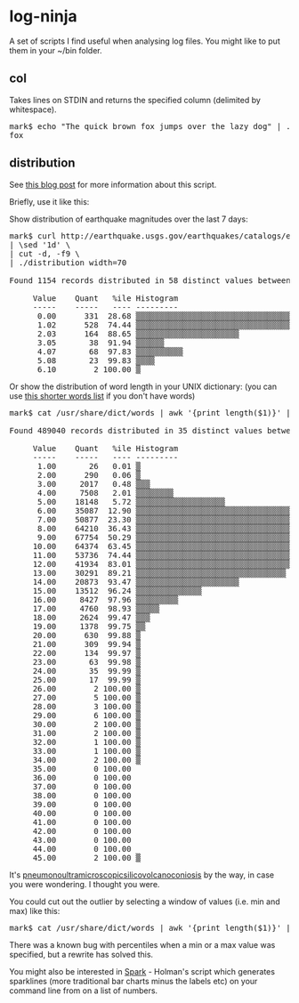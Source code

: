 log-ninja
=========

A set of scripts I find useful when analysing log files. You might like to put them in your ~/bin folder.

col
---

Takes lines on STDIN and returns the specified column (delimited by whitespace).

<pre>
mark$ echo "The quick brown fox jumps over the lazy dog" | ./col 4
fox
</pre>

distribution
------------

See <a href="http://bit.ly/pivot-stdout">this blog post</a> for more information about this script.

Briefly, use it like this:

Show distribution of earthquake magnitudes over the last 7 days:
<pre>
mark$ curl http://earthquake.usgs.gov/earthquakes/catalogs/eqs7day-M0.txt --silent \
| \sed '1d' \
| cut -d, -f9 \
| ./distribution width=70

Found 1154 records distributed in 58 distinct values between 0 and 6.1

     Value    Quant   %ile Histogram
     -----    -----   ---- ---------
      0.00      331  28.68 ▒▒▒▒▒▒▒▒▒▒▒▒▒▒▒▒▒▒▒▒▒▒▒▒▒▒▒▒▒▒▒▒▒▒▒▒▒▒▒▒▒▒▒▒
      1.02      528  74.44 ▒▒▒▒▒▒▒▒▒▒▒▒▒▒▒▒▒▒▒▒▒▒▒▒▒▒▒▒▒▒▒▒▒▒▒▒▒▒▒▒▒▒▒▒▒▒▒▒▒▒▒▒▒▒▒▒▒▒▒▒▒▒▒▒▒▒▒▒▒▒
      2.03      164  88.65 ▒▒▒▒▒▒▒▒▒▒▒▒▒▒▒▒▒▒▒▒▒▒
      3.05       38  91.94 ▒▒▒▒▒▒
      4.07       68  97.83 ▒▒▒▒▒▒▒▒▒▒
      5.08       23  99.83 ▒▒▒▒
      6.10        2 100.00 ▒
</pre>

Or show the distribution of word length in your UNIX dictionary: (you can use <a href="http://www.cs.duke.edu/~ola/ap/linuxwords">this shorter words list</a> if you don't have words)

<pre>
mark$ cat /usr/share/dict/words | awk '{print length($1)}' | ./distribution width=70

Found 489040 records distributed in 35 distinct values between 1 and 45

     Value    Quant   %ile Histogram
     -----    -----   ---- ---------
      1.00       26   0.01 ▒
      2.00      290   0.06 ▒
      3.00     2017   0.48 ▒▒▒
      4.00     7508   2.01 ▒▒▒▒▒▒▒▒
      5.00    18148   5.72 ▒▒▒▒▒▒▒▒▒▒▒▒▒▒▒▒▒▒▒
      6.00    35087  12.90 ▒▒▒▒▒▒▒▒▒▒▒▒▒▒▒▒▒▒▒▒▒▒▒▒▒▒▒▒▒▒▒▒▒▒▒▒▒
      7.00    50877  23.30 ▒▒▒▒▒▒▒▒▒▒▒▒▒▒▒▒▒▒▒▒▒▒▒▒▒▒▒▒▒▒▒▒▒▒▒▒▒▒▒▒▒▒▒▒▒▒▒▒▒▒▒▒▒
      8.00    64210  36.43 ▒▒▒▒▒▒▒▒▒▒▒▒▒▒▒▒▒▒▒▒▒▒▒▒▒▒▒▒▒▒▒▒▒▒▒▒▒▒▒▒▒▒▒▒▒▒▒▒▒▒▒▒▒▒▒▒▒▒▒▒▒▒▒▒▒▒▒
      9.00    67754  50.29 ▒▒▒▒▒▒▒▒▒▒▒▒▒▒▒▒▒▒▒▒▒▒▒▒▒▒▒▒▒▒▒▒▒▒▒▒▒▒▒▒▒▒▒▒▒▒▒▒▒▒▒▒▒▒▒▒▒▒▒▒▒▒▒▒▒▒▒▒▒▒
     10.00    64374  63.45 ▒▒▒▒▒▒▒▒▒▒▒▒▒▒▒▒▒▒▒▒▒▒▒▒▒▒▒▒▒▒▒▒▒▒▒▒▒▒▒▒▒▒▒▒▒▒▒▒▒▒▒▒▒▒▒▒▒▒▒▒▒▒▒▒▒▒▒
     11.00    53736  74.44 ▒▒▒▒▒▒▒▒▒▒▒▒▒▒▒▒▒▒▒▒▒▒▒▒▒▒▒▒▒▒▒▒▒▒▒▒▒▒▒▒▒▒▒▒▒▒▒▒▒▒▒▒▒▒▒▒
     12.00    41934  83.01 ▒▒▒▒▒▒▒▒▒▒▒▒▒▒▒▒▒▒▒▒▒▒▒▒▒▒▒▒▒▒▒▒▒▒▒▒▒▒▒▒▒▒▒▒
     13.00    30291  89.21 ▒▒▒▒▒▒▒▒▒▒▒▒▒▒▒▒▒▒▒▒▒▒▒▒▒▒▒▒▒▒▒▒
     14.00    20873  93.47 ▒▒▒▒▒▒▒▒▒▒▒▒▒▒▒▒▒▒▒▒▒▒
     15.00    13512  96.24 ▒▒▒▒▒▒▒▒▒▒▒▒▒▒
     16.00     8427  97.96 ▒▒▒▒▒▒▒▒▒
     17.00     4760  98.93 ▒▒▒▒▒
     18.00     2624  99.47 ▒▒▒
     19.00     1378  99.75 ▒▒
     20.00      630  99.88 ▒
     21.00      309  99.94 ▒
     22.00      134  99.97 ▒
     23.00       63  99.98 ▒
     24.00       35  99.99 ▒
     25.00       17  99.99 ▒
     26.00        2 100.00 ▒
     27.00        5 100.00 ▒
     28.00        3 100.00 ▒
     29.00        6 100.00 ▒
     30.00        2 100.00 ▒
     31.00        2 100.00 ▒
     32.00        1 100.00 ▒
     33.00        1 100.00 ▒
     34.00        2 100.00 ▒
     35.00        0 100.00
     36.00        0 100.00
     37.00        0 100.00
     38.00        0 100.00
     39.00        0 100.00
     40.00        0 100.00
     41.00        0 100.00
     42.00        0 100.00
     43.00        0 100.00
     44.00        0 100.00
     45.00        2 100.00 ▒
</pre>

It's <a href="http://en.wikipedia.org/wiki/Pneumonoultramicroscopicsilicovolcanoconiosis">pneumonoultramicroscopicsilicovolcanoconiosis</a> by the way, in case you were wondering. I thought you were.

You could cut out the outlier by selecting a window of values (i.e. min and max) like this:

<pre>
mark$ cat /usr/share/dict/words | awk '{print length($1)}' | ./distribution width=80 max=31 min=3
</pre>

There was a known bug with percentiles when a min or a max value was specified, but a rewrite has solved this.

You might also be interested in <a href="https://github.com/holman/spark">Spark</a> - Holman's script which generates sparklines (more traditional bar charts minus the labels etc) on your command line from on a list of numbers.